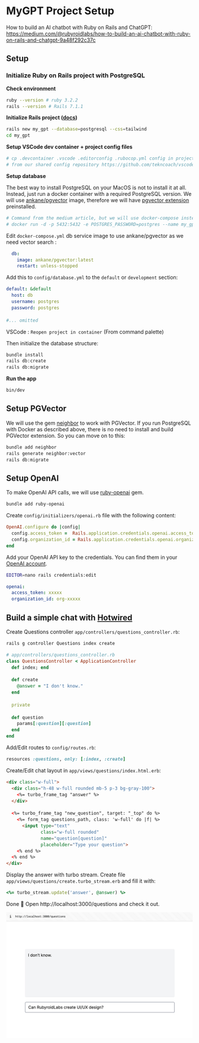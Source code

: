# MyGPT Project Setup

How to build an AI chatbot with Ruby on Rails and ChatGPT: https://medium.com/@rubyroidlabs/how-to-build-an-ai-chatbot-with-ruby-on-rails-and-chatgpt-9a48f292c37c

## Setup

### Initialize Ruby on Rails project with PostgreSQL

**Check environment**

```bash
ruby --version # ruby 3.2.2
rails --version # Rails 7.1.1
```

**Initialize Rails project ([docs](https://guides.rubyonrails.org/getting_started.html))**

```bash
rails new my_gpt --database=postgresql --css=tailwind
cd my_gpt
```

**Setup VSCode dev container + project config files**

```bash
# cp .devcontainer .vscode .editorconfig .rubocop.yml config in project
# from our shared config repository https://github.com/tekncoach/vscode-ruby-dev-container
```

**Setup database**

The best way to install PostgreSQL on your MacOS is not to install it at all.
Instead, just run a docker container with a required PostgreSQL version. We will use [ankane/pgvector](https://hub.docker.com/r/ankane/pgvector/tags) image, therefore we will have [pgvector extension](https://github.com/pgvector/pgvector#docker) preinstalled.

```bash
# Command from the medium article, but we will use docker-compose instead to run everything inside a dev container
# docker run -d -p 5432:5432 -e POSTGRES_PASSWORD=postgres --name my_gpt_postgres ankane/pgvector
```

Edit `docker-compose.yml` db service image to use ankane/pgvector as we need vector search :
```yaml
  db:
    image: ankane/pgvector:latest
    restart: unless-stopped
```

Add this to `config/database.yml` to the `default` or `development` section:
```yaml
default: &default
  host: db
  username: postgres
  password: postgres

#... omitted
```

VSCode : `Reopen project in container` (From command palette)

Then initialize the database structure:
```bash
bundle install
rails db:create
rails db:migrate
```

**Run the app**
```bash
bin/dev
```

## Setup PGVector

We will use the gem [neighbor](https://github.com/ankane/neighbor) to work with PGVector. If you run PostgreSQL with Docker as described above, there is no need to install and build PGVector extension. So you can move on to this:

```bash
bundle add neighbor
rails generate neighbor:vector
rails db:migrate
```

## Setup OpenAI

To make OpenAI API calls, we will use [ruby-openai](https://github.com/alexrudall/ruby-openai) gem.

```bash
bundle add ruby-openai
```

Create `config/initializers/openai.rb` file with the following content:

```ruby
OpenAI.configure do |config|
  config.access_token =  Rails.application.credentials.openai.access_token
  config.organization_id = Rails.application.credentials.openai.organization_id
end
```

Add your OpenAI API key to the credentials. You can find them in your [OpenAI account](https://platform.openai.com/account/api-keys).

```bash
EDITOR=nano rails credentials:edit
```

```yaml
openai:
  access_token: xxxxx
  organization_id: org-xxxxx
```

## Build a simple chat with [Hotwired](https://hotwired.dev/)

Create Questions controller `app/controllers/questions_controller.rb`:
```bash
rails g controller Questions index create
```

```ruby
# app/controllers/questions_controller.rb
class QuestionsController < ApplicationController
  def index; end

  def create
    @answer = "I don't know."
  end

  private

  def question
    params[:question][:question]
  end
end
```

Add/Edit routes to `config/routes.rb`:
```ruby
resources :questions, only: [:index, :create]
```

Create/Edit chat layout in `app/views/questions/index.html.erb`:
```html
<div class="w-full">
  <div class="h-48 w-full rounded mb-5 p-3 bg-gray-100">
    <%= turbo_frame_tag "answer" %>
  </div>

  <%= turbo_frame_tag "new_question", target: "_top" do %>
    <%= form_tag questions_path, class: 'w-full' do |f| %>
      <input type="text"
             class="w-full rounded"
             name="question[question]"
             placeholder="Type your question">
    <% end %>
  <% end %>
</div>
```

Display the answer with turbo stream.
Create file `app/views/questions/create.turbo_stream.erb` and fill it with:
```ruby
<%= turbo_stream.update('answer', @answer) %>
```

Done 🎉
Open http://localhost:3000/questions and check it out.

![Question index preview](images/0_totM2nWnG61bfji0.png)

